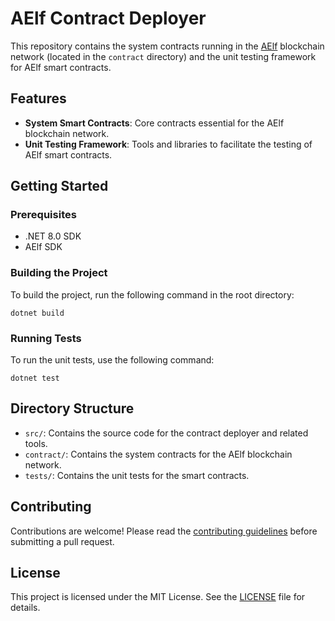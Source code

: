 # AElf Contract Deployer

This repository contains the system contracts running in the [AElf](https://github.com/AElfProject/AElf) blockchain network (located in the `contract` directory) and the unit testing framework for AElf smart contracts.

## Features

- **System Smart Contracts**: Core contracts essential for the AElf blockchain network.
- **Unit Testing Framework**: Tools and libraries to facilitate the testing of AElf smart contracts.

## Getting Started

### Prerequisites

- .NET 8.0 SDK
- AElf SDK

### Building the Project

To build the project, run the following command in the root directory:

```shell
dotnet build
```

### Running Tests

To run the unit tests, use the following command:

```shell
dotnet test
```

## Directory Structure

- `src/`: Contains the source code for the contract deployer and related tools.
- `contract/`: Contains the system contracts for the AElf blockchain network.
- `tests/`: Contains the unit tests for the smart contracts.


## Contributing

Contributions are welcome! Please read the [contributing guidelines](CONTRIBUTING.md) before submitting a pull request.

## License

This project is licensed under the MIT License. See the [LICENSE](LICENSE) file for details.
